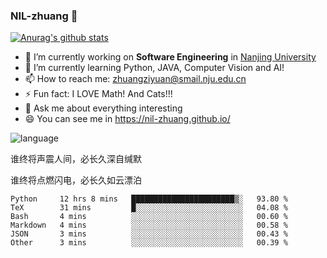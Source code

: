 ### NIL-zhuang 👋

<!--
**NIL-zhuang/NIL-zhuang** is a ✨ _special_ ✨ repository because its `README.md` (this file) appears on your GitHub profile.

Here are some ideas to get you started:

- 🔭 I’m currently working on ...
- 🌱 I’m currently learning ...
- 👯 I’m looking to collaborate on ...
- 🤔 I’m looking for help with ...
- 💬 Ask me about ...
- 📫 How to reach me: ...
- 😄 Pronouns: ...
- ⚡ Fun fact: ...
-->

[![Anurag's github stats](https://github-readme-stats.vercel.app/api?username=NIL-zhuang)](https://github.com/anuraghazra/github-readme-stats)

- 🔭 I’m currently working on **Software Engineering** in [Nanjing University](https://www.nju.edu.cn/)
- 🌱 I’m currently learning Python, JAVA, Computer Vision and AI!
- 📫 How to reach me: zhuangziyuan@smail.nju.edu.cn
- ⚡ Fun fact: I LOVE Math! And Cats!!!
- 💬 Ask me about everything interesting
- 😄 You can see me in https://nil-zhuang.github.io/

![language](https://github-readme-stats.vercel.app/api/top-langs/?username=NIL-zhuang&hide=TeX&layout=compact&theme=dark)

谁终将声震人间，必长久深自缄默

谁终将点燃闪电，必长久如云漂泊

<!--START_SECTION:waka-->

```text
Python     12 hrs 8 mins   ███████████████████████▒░   93.80 %
TeX        31 mins         █░░░░░░░░░░░░░░░░░░░░░░░░   04.08 %
Bash       4 mins          ░░░░░░░░░░░░░░░░░░░░░░░░░   00.60 %
Markdown   4 mins          ░░░░░░░░░░░░░░░░░░░░░░░░░   00.58 %
JSON       3 mins          ░░░░░░░░░░░░░░░░░░░░░░░░░   00.43 %
Other      3 mins          ░░░░░░░░░░░░░░░░░░░░░░░░░   00.39 %
```

<!--END_SECTION:waka-->
